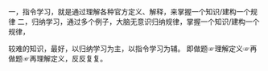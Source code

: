 一，指令学习，就是通过理解各种官方定义、解释，来掌握一个知识/建构一个规律
二，归纳学习，通过多个例子，大脑无意识归纳规律，掌握一个知识/建构一个规律，

较难的知识，最好，以归纳学习为主，以指令学习为辅。
即做题☞理解定义☞再做题☞再理解定义，反反复复。
